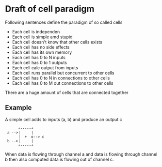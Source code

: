 
# Draft of cell paradigm

Following sentences define the paradigm of so called cells

 * Each cell is independen
 * Each cell is simple amd stupid
 * Each cell doesn't know that other cells exists
 * Each cell has no side effects
 * Each cell has its own memory
 * Each cell has 0 to N inputs
 * Each cell has 0 to 1 outputs
 * Each cell calc output from inputs
 * Each cell runs parallel but concurrent to other cells
 * Each cell has 0 to N in connections to other cells
 * Each cell has 0 to M out connections to other cells
 
There are a huge amount of cells that are connected together

## Example

A simple cell adds to inputs (a, b) and produce an output c

```
      +-----+
 a -->|     |
      |  +  o--> c
 b -->|     |
      +-----+
```
   
  When data is flowing through channel a and data is flowing through channel b
  then also computed data is flowing out of channel c.
 
